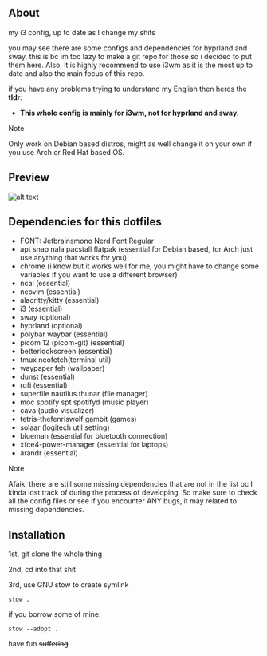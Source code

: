 ## About
my i3 config, up to date as I change my shits

you may see there are some configs and dependencies for hyprland and sway, this is bc im too lazy to make a git repo for those so i decided to put them here. Also, it is highly recommend to use i3wm as it is the most up to date and also the main focus of this repo.

if you have any problems trying to understand my English then heres the **tldr**: 
- **This whole config is mainly for i3wm, not for hyprland and sway.**

> [!NOTE]
> Only work on Debian based distros, might as well change it on your own if you use Arch or Red Hat based OS.

## Preview
![alt text](https://github.com/Xgameisdabest/my-i3-config-dotfiles/blob/main/preview.jpg?raw=true)

## Dependencies for this dotfiles
- FONT: Jetbrainsmono Nerd Font Regular
- apt snap nala pacstall flatpak (essential for Debian based, for Arch just use anything that works for you)
- chrome (i know but it works well for me, you might have to change some variables if you want to use a different browser)
- ncal (essential)
- neovim (essential)
- alacritty/kitty (essential)
- i3 (essential)
- sway (optional)
- hyprland (optional)
- polybar waybar (essential)
- picom 12 (picom-git) (essential)
- betterlockscreen (essential)
- tmux neofetch(terminal util)
- waypaper feh (wallpaper)
- dunst (essential)
- rofi (essential)
- superfile nautilus thunar (file manager)
- moc spotify spt spotifyd (music player)
- cava (audio visualizer)
- tetris-thefenriswolf gambit (games)
- solaar (logitech util setting)
- blueman (essential for bluetooth connection)
- xfce4-power-manager (essential for laptops)
- arandr (essential)

> [!NOTE]
> Afaik, there are still some missing dependencies that are not in the list bc I kinda lost track of during the process of developing. So make sure to check all the config files or see if you encounter ANY bugs, it may related to missing dependencies.

## Installation

1st, git clone the whole thing

2nd, cd into that shit

3rd, use GNU stow to create symlink

``````
stow .
``````
if you borrow some of mine:
``````
stow --adopt .
``````
have fun ~~suffering~~
